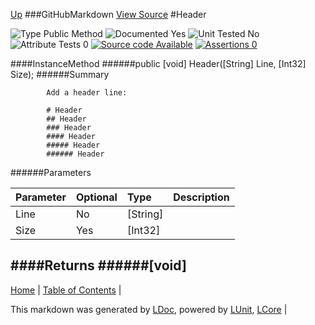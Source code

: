 [Up](GitHubMarkdown.md)
###GitHubMarkdown
[View Source](../Markdown/GitHubMarkdown.cs)
#Header

![Type Public Method](http://b.repl.ca/v1/Type-Public%20Method-lightgrey.png "") ![Documented Yes](http://b.repl.ca/v1/Documented-Yes-brightgreen.png "") ![Unit Tested No](http://b.repl.ca/v1/Unit%20Tested-No-lightgrey.png "") ![Attribute Tests 0](http://b.repl.ca/v1/Attribute%20Tests-0-lightgrey.png "") [![Source code Available](http://b.repl.ca/v1/Source%20code-Available-brightgreen.png "")](../Markdown/GitHubMarkdown.cs) [![Assertions 0](http://b.repl.ca/v1/Assertions-0-brightgreen.png "")](../Markdown/GitHubMarkdown.cs)

####InstanceMethod
######public [void] Header([String] Line, [Int32] Size);
######Summary

            Add a header line:
            
            # Header
            ## Header
            ### Header
            #### Header
            ##### Header
            ###### Header
            
            
######Parameters

Parameter | Optional | Type | Description
:---  | :---  | :---  | :--- 
Line | No | [String] | 
Size | Yes | [Int32] | 

####Returns
######[void]
---

[Home](../../README.md) | [Table of Contents](../../TableOfContents.md) | 


This markdown was generated by [LDoc](https://github.com/CodeSingularity/LDoc), powered by [LUnit](https://github.com/CodeSingularity/LUnit), [LCore](https://github.com/CodeSingularity/LCore) | 

